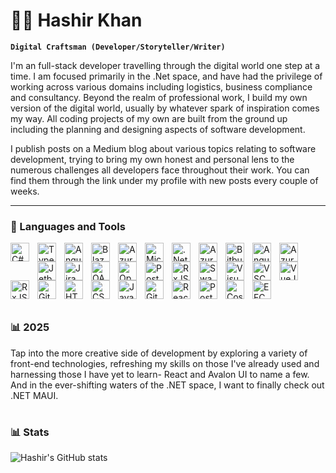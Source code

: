 # 🏄‍♂️ Hashir Khan

**`Digital Craftsman (Developer/Storyteller/Writer)`**

I'm an full-stack developer travelling through the digital world one step at a time. I am focused primarily in the .Net space, and have had the privilege of working across various domains including logistics, business compliance and consultancy. 
Beyond the realm of professional work, I build my own version of the digital world, usually by whatever spark of inspiration comes my way. All coding projects of my own are built from the ground up including the planning and designing aspects of software development. 

I publish posts on a Medium blog about various topics relating to software development, trying to bring my own honest and personal lens to the numerous challenges all developers face throughout their work. You can find them through the link under my profile with new posts every couple of weeks.

---

### 🧰 Languages and Tools

<img align="left" alt="C#" width="30px" style="padding-right:10px;padding-bottom:10px" src="https://cdn.jsdelivr.net/gh/devicons/devicon@latest/icons/csharp/csharp-original.svg"/>
<img align="left" alt="TypeScript" width="30px" style="padding-right:10px;" src="https://cdn.jsdelivr.net/gh/devicons/devicon/icons/typescript/typescript-plain.svg" />
<img align="left" alt="AngularJS" width="30px" style="padding-right:10px;" src="https://cdn.jsdelivr.net/gh/devicons/devicon/icons/angularjs/angularjs-plain.svg" />
<img align="left" alt="Blazor" width="30px" style="padding-right:10px;" src="https://cdn.jsdelivr.net/gh/devicons/devicon@latest/icons/blazor/blazor-original.svg" />
<img align="left" alt="Azure Devops" width="30px" style="padding-right:10px;" src="https://cdn.jsdelivr.net/gh/devicons/devicon@latest/icons/azuredevops/azuredevops-original.svg" />
<img align="left" alt="Microsoft SQL" width="30px" style="padding-right:10px;" src="https://cdn.jsdelivr.net/gh/devicons/devicon@latest/icons/microsoftsqlserver/microsoftsqlserver-original.svg" />
<img align="left" alt=".Net" width="30px" style="padding-right:10px;" src="https://cdn.jsdelivr.net/gh/devicons/devicon@latest/icons/dotnetcore/dotnetcore-original.svg" />
<img align="left" alt="Azure SQL" width="30px" style="padding-right:10px;" src="https://cdn.jsdelivr.net/gh/devicons/devicon@latest/icons/azuresqldatabase/azuresqldatabase-original.svg" />
<img align="left" alt="Bitbucket" width="30px" style="padding-right:10px;" src="https://cdn.jsdelivr.net/gh/devicons/devicon@latest/icons/bitbucket/bitbucket-original.svg" />
<img align="left" alt="Angular" width="30px" style="padding-right:10px;" src="https://cdn.jsdelivr.net/gh/devicons/devicon@latest/icons/angular/angular-original.svg" />
<img align="left" alt="Azure" width="30px" style="padding-right:10px;" src="https://cdn.jsdelivr.net/gh/devicons/devicon@latest/icons/azure/azure-original.svg" />
<img align="left" alt="Jetbrains" width="30px" style="padding-right:10px;" src="https://cdn.jsdelivr.net/gh/devicons/devicon@latest/icons/jetbrains/jetbrains-original.svg" />
<img align="left" alt="Jira" width="30px" style="padding-right:10px;" src="https://cdn.jsdelivr.net/gh/devicons/devicon@latest/icons/jira/jira-original.svg" />
<img align="left" alt="OAuth" width="30px" style="padding-right:10px;" src="https://cdn.jsdelivr.net/gh/devicons/devicon@latest/icons/oauth/oauth-original.svg" />
<img align="left" alt="OpenAPI" width="30px" style="padding-right:10px;" src="https://cdn.jsdelivr.net/gh/devicons/devicon@latest/icons/openapi/openapi-original.svg" />
<img align="left" alt="Postman" width="30px" style="padding-right:10px;" src="https://cdn.jsdelivr.net/gh/devicons/devicon@latest/icons/postman/postman-original.svg" />
<img align="left" alt="RxJS" width="30px" style="padding-right:10px;" src="https://cdn.jsdelivr.net/gh/devicons/devicon@latest/icons/rxjs/rxjs-original.svg" />
<img align="left" alt="Swagger" width="30px" style="padding-right:10px;" src="https://cdn.jsdelivr.net/gh/devicons/devicon@latest/icons/swagger/swagger-original.svg" />
<img align="left" alt="Visual Studio" width="30px" style="padding-right:10px;" src="https://cdn.jsdelivr.net/gh/devicons/devicon@latest/icons/visualstudio/visualstudio-original.svg" />
<img align="left" alt="VSCode" width="30px" style="padding-right:10px;" src="https://cdn.jsdelivr.net/gh/devicons/devicon@latest/icons/vscode/vscode-original.svg" />
<img align="left" alt="VueJS" width="30px" style="padding-right:10px;" src="https://cdn.jsdelivr.net/gh/devicons/devicon@latest/icons/vuejs/vuejs-original.svg" />
<img align="left" alt="RxJS" width="30px" style="padding-right:10px;" src="https://cdn.jsdelivr.net/gh/devicons/devicon@latest/icons/rxjs/rxjs-original.svg" />
<img align="left" alt="Git" width="30px" style="padding-right:10px;" src="https://cdn.jsdelivr.net/gh/devicons/devicon/icons/git/git-original.svg" />
<img align="left" alt="HTML" width="30px" style="padding-right:10px;" src="https://cdn.jsdelivr.net/gh/devicons/devicon/icons/html5/html5-plain.svg" />
<img align="left" alt="CSS" width="30px" style="padding-right:10px;" src="https://cdn.jsdelivr.net/gh/devicons/devicon/icons/css3/css3-plain.svg" />
<img align="left" alt="JavaScript" width="30px" style="padding-right:10px;" src="https://cdn.jsdelivr.net/gh/devicons/devicon/icons/javascript/javascript-plain.svg" />
<img align="left" alt="GitHub" width="30px" style="padding-right:10px;" src="https://cdn.jsdelivr.net/gh/devicons/devicon/icons/github/github-original.svg" />
<img align="left" alt="React" width="30px" style="padding-right:10px;" src="https://cdn.jsdelivr.net/gh/devicons/devicon@latest/icons/react/react-original-wordmark.svg" /><br />
<img align="left" alt="PostgreSQL" width="30px" style="padding-right:10px;" src="https://cdn.jsdelivr.net/gh/devicons/devicon@latest/icons/postgresql/postgresql-original.svg" /><br />
<img align="left" alt="CosmosDB" width="30px" style="padding-right:10px;" src="https://cdn.jsdelivr.net/gh/devicons/devicon@latest/icons/cosmosdb/cosmosdb-original.svg" /><br />
<img align="left" alt="EFCore" width="30px" style="padding-right:10px;" src="https://cdn.jsdelivr.net/gh/devicons/devicon@latest/icons/entityframeworkcore/entityframeworkcore-original.svg" /><br />
<br/>


#

### 📊 2025
Tap into the more creative side of development by exploring a variety of front-end technologies, refreshing my skills on those I've already used and harnessing those I have yet to learn- React and Avalon UI to name a few. And in the ever-shifting waters of the .NET space, I want to finally check out .NET MAUI.

<!---### 📊 2024
Currently, I have plans to release some kind of application that runs using Kotlin. At the moment, it is planned to be a simple, text-based adventure run on a Console App, but that is subject to change. As I will be overseas for most of June, I do not expect to resume work on Kotlin until the beginning of July so my realistic estimate would be a public release on Github between September-October.

There will be at least some other project completed and released during 2024. Whatever form that takes, I am undecided as of yet. A personal website is the first thing that comes to mind, but we will see. ---!>

<!-- ### 📺 Latest Medium Blogs -->



#

### 📊 Stats

![Hashir's GitHub stats](https://github-readme-stats.vercel.app/api?username=hashir-k&show_icons=true&theme=gruvbox)

<!-- ![GitHub Streak](https://streak-stats.demolab.com?user=Hashir-K&theme=gruvbox&border_radius=4.5) -->

#

